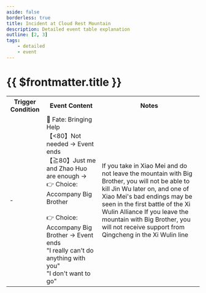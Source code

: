 ```yaml
---
aside: false
borderless: true
title: Incident at Cloud Rest Mountain
description: Detailed event table explanation
outline: [2, 3]
tags:
    - detailed
    - event
---
```


# {{ $frontmatter.title }}

<Table class="timeline-table">
    <tr class="timeline-header">
        <th>Trigger Condition</th>
        <th>Event Content</th>
        <th>Notes</th>
    </tr>
	<tr>
		<td>-</td>
		<td>
			<span title="
Strength ≥40: Tang Buyi's favorability +1
Maximum 60
Positive correction of Tang Buyi's favorability
			">🎲 Fate: Bringing Help </span> <br>
			<span title="Tang Shan joins Tangmen: Tang Shan accompanies Big Brother">【<80】Not needed → Event ends </span> <br>
			【≧80】Just me and Zhao Huo are enough → 👉 Choice: Accompany Big Brother <br>
			<br>
			👉 Choice: Accompany Big Brother → Event ends <br>
			<span title="
Personality +1, Social Skills +1, Affection +2, Tang Buyi +2
Tang Moling's favorability ≥45, Crush Tang Moling: Heart Compatibility +100
Tang Moling's favorability ≥45, Crush other than Tang Moling: Heart Compatibility +30, Tang Buyi +1, Tang Moling -1
			">"I really can't do anything with you" </span> <br>
			<span title="
Personality -1, Strength +1			
Crush Tang Moling: Tang Moling +2, Forced to leave the mountain
Crush other than Tang Moling: Tang Buyi -1, Contribution -30
Crush other than Tang Moling, Tang Shan joins Tangmen: Tang Shan accompanies Big Brother
			">"I don't want to go" </span> <br>
		</td>
		<td>
			If you take in Xiao Mei and do not leave the mountain with Big Brother, you will not be able to kill Jin Wu later on, and one of Xiao Mei's bad endings may be seen in the first battle of the Xi Wulin Alliance
			If you leave the mountain with Big Brother, you will not receive support from Qingcheng in the Xi Wulin line
		</td>
	</tr>
</table>